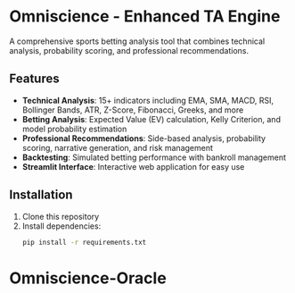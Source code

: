 # Omniscience - Enhanced TA Engine

A comprehensive sports betting analysis tool that combines technical analysis, probability scoring, and professional recommendations.

## Features

- **Technical Analysis**: 15+ indicators including EMA, SMA, MACD, RSI, Bollinger Bands, ATR, Z-Score, Fibonacci, Greeks, and more
- **Betting Analysis**: Expected Value (EV) calculation, Kelly Criterion, and model probability estimation
- **Professional Recommendations**: Side-based analysis, probability scoring, narrative generation, and risk management
- **Backtesting**: Simulated betting performance with bankroll management
- **Streamlit Interface**: Interactive web application for easy use

## Installation

1. Clone this repository
2. Install dependencies:
   ```bash
   pip install -r requirements.txt
# Omniscience-Oracle
